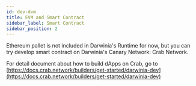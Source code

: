 ```yaml
---
id: dev-dvm
title: EVM and Smart Contract
sidebar_label: Smart Contract
sidebar_position: 2
---
```


Ethereum pallet is not included in Darwinia's Runtime for now, but you can try develop smart contract on Darwinia's Canary Network: Crab Network.

For detail document about how to build dApps on Crab, go to [https://docs.crab.network/builders/get-started/darwinia-dev](https://docs.crab.network/builders/get-started/darwinia-dev)
